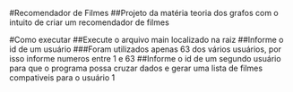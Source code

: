 #Recomendador de Filmes
##Projeto da matéria teoria dos grafos com o intuito de criar um recomendador de filmes

#Como executar
##Execute o arquivo main localizado na raiz
##Informe o id de um usuário
###Foram utilizados apenas 63 dos vários usuários, por isso informe numeros entre 1 e 63
##Informe o id de um segundo usuário para que o programa possa cruzar dados e gerar uma lista de filmes compativeis para o usuário 1


